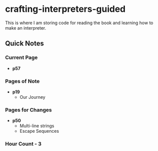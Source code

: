 # crafting-interpreters-guided
This is where I am storing code for reading the book and learning how to make an interpreter.

## Quick Notes
### Current Page
- **p57**
### Pages of Note
- **p19**
  - Our Journey
### Pages for Changes
- **p50**
  - Multi-line strings
  - Escape Sequences
### Hour Count - 3 
